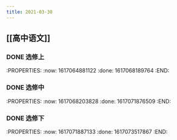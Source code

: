 ```yaml
---
title: 2021-03-30
---
```


## [[高中语文]]
### DONE 选修上
:PROPERTIES:
:now: 1617064881122
:done: 1617068189764
:END:
### DONE 选修中
:PROPERTIES:
:now: 1617068203828
:done: 1617071876509
:END:
### DONE 选修下
:PROPERTIES:
:now: 1617071887133
:done: 1617073517867
:END:
###

